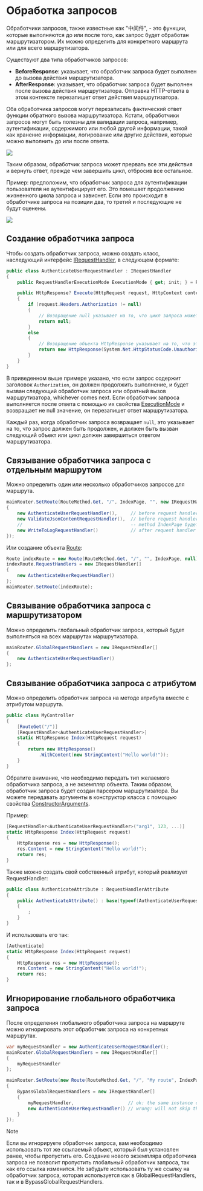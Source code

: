 # Обработка запросов

Обработчики запросов, также известные как "中间件", - это функции, которые выполняются до или после того, как запрос будет обработан маршрутизатором. Их можно определить для конкретного маршрута или для всего маршрутизатора.

Существуют два типа обработчиков запросов:

- **BeforeResponse**: указывает, что обработчик запроса будет выполнен до вызова действия маршрутизатора.
- **AfterResponse**: указывает, что обработчик запроса будет выполнен после вызова действия маршрутизатора. Отправка HTTP-ответа в этом контексте перезапишет ответ действия маршрутизатора.

Оба обработчика запросов могут перезаписать фактический ответ функции обратного вызова маршрутизатора. Кстати, обработчики запросов могут быть полезны для валидации запроса, например, аутентификации, содержимого или любой другой информации, такой как хранение информации, логирование или другие действия, которые можно выполнить до или после ответа.

![](/assets/img/requesthandlers1.png)

Таким образом, обработчик запроса может прервать все эти действия и вернуть ответ, прежде чем завершить цикл, отбросив все остальное.

Пример: предположим, что обработчик запроса для аутентификации пользователя не аутентифицирует его. Это помешает продолжению жизненного цикла запроса и зависнет. Если это происходит в обработчике запроса на позиции два, то третий и последующие не будут оценены.

![](/assets/img/requesthandlers2.png)

## Создание обработчика запроса

Чтобы создать обработчик запроса, можно создать класс, наследующий интерфейс [IRequestHandler](/api/Sisk.Core.Routing.IRequestHandler), в следующем формате:

```cs
public class AuthenticateUserRequestHandler : IRequestHandler
{
    public RequestHandlerExecutionMode ExecutionMode { get; init; } = RequestHandlerExecutionMode.BeforeResponse;

    public HttpResponse? Execute(HttpRequest request, HttpContext context)
    {
        if (request.Headers.Authorization != null)
        {
            // Возвращение null указывает на то, что цикл запроса может быть продолжен
            return null;
        }
        else
        {
            // Возвращение объекта HttpResponse указывает на то, что этот ответ перезапишет соседние ответы.
            return new HttpResponse(System.Net.HttpStatusCode.Unauthorized);
        }
    }
}
```

В приведенном выше примере указано, что если запрос содержит заголовок `Authorization`, он должен продолжить выполнение, и будет вызван следующий обработчик запроса или обратный вызов маршрутизатора, whichever comes next. Если обработчик запроса выполняется после ответа с помощью их свойства [ExecutionMode](/api/Sisk.Core.Routing.IRequestHandler.ExecutionMode) и возвращает не null значение, он перезапишет ответ маршрутизатора.

Каждый раз, когда обработчик запроса возвращает `null`, это указывает на то, что запрос должен быть продолжен, и должен быть вызван следующий объект или цикл должен завершиться ответом маршрутизатора.

## Связывание обработчика запроса с отдельным маршрутом

Можно определить один или несколько обработчиков запросов для маршрута.

```cs
mainRouter.SetRoute(RouteMethod.Get, "/", IndexPage, "", new IRequestHandler[]
{
    new AuthenticateUserRequestHandler(),     // before request handler
    new ValidateJsonContentRequestHandler(),  // before request handler
    //                                        -- method IndexPage будет выполнен здесь
    new WriteToLogRequestHandler()            // after request handler
});
```

Или создание объекта [Route](/api/Sisk.Core.Routing.Route):

```cs
Route indexRoute = new Route(RouteMethod.Get, "/", "", IndexPage, null);
indexRoute.RequestHandlers = new IRequestHandler[]
{
    new AuthenticateUserRequestHandler()
};
mainRouter.SetRoute(indexRoute);
```

## Связывание обработчика запроса с маршрутизатором

Можно определить глобальный обработчик запроса, который будет выполняться на всех маршрутах маршрутизатора.

```cs
mainRouter.GlobalRequestHandlers = new IRequestHandler[]
{
    new AuthenticateUserRequestHandler()
};
```

## Связывание обработчика запроса с атрибутом

Можно определить обработчик запроса на методе атрибута вместе с атрибутом маршрута.

```cs
public class MyController
{
    [RouteGet("/")]
    [RequestHandler<AuthenticateUserRequestHandler>]
    static HttpResponse Index(HttpRequest request)
    {
        return new HttpResponse()
            .WithContent(new StringContent("Hello world!"));
    }
}
```

Обратите внимание, что необходимо передать тип желаемого обработчика запроса, а не экземпляр объекта. Таким образом, обработчик запроса будет создан парсером маршрутизатора. Вы можете передавать аргументы в конструктор класса с помощью свойства [ConstructorArguments](/api/Sisk.Core.Routing.RequestHandlerAttribute.ConstructorArguments).

Пример:

```cs
[RequestHandler<AuthenticateUserRequestHandler>("arg1", 123, ...)]
static HttpResponse Index(HttpRequest request)
{
    HttpResponse res = new HttpResponse();
    res.Content = new StringContent("Hello world!");
    return res;
}
```

Также можно создать свой собственный атрибут, который реализует RequestHandler:

```cs
public class AuthenticateAttribute : RequestHandlerAttribute
{
    public AuthenticateAttribute() : base(typeof(AuthenticateUserRequestHandler), ConstructorArguments = new object?[] { "arg1", 123, ... })
    {
        ;
    }
}
```

И использовать его так:

```cs
[Authenticate]
static HttpResponse Index(HttpRequest request)
{
    HttpResponse res = new HttpResponse();
    res.Content = new StringContent("Hello world!");
    return res;
}
```

## Игнорирование глобального обработчика запроса

После определения глобального обработчика запроса на маршруте можно игнорировать этот обработчик запроса на конкретных маршрутах.

```cs
var myRequestHandler = new AuthenticateUserRequestHandler();
mainRouter.GlobalRequestHandlers = new IRequestHandler[]
{
    myRequestHandler
};

mainRouter.SetRoute(new Route(RouteMethod.Get, "/", "My route", IndexPage, null)
{
    BypassGlobalRequestHandlers = new IRequestHandler[]
    {
        myRequestHandler,                    // ok: the same instance of what is in the global request handlers
        new AuthenticateUserRequestHandler() // wrong: will not skip the global request handler
    }
});
```

> [!NOTE]
> Если вы игнорируете обработчик запроса, вам необходимо использовать тот же ссылаемый объект, который был установлен ранее, чтобы пропустить его. Создание нового экземпляра обработчика запроса не позволит пропустить глобальный обработчик запроса, так как его ссылка изменится. Не забудьте использовать ту же ссылку на обработчик запроса, которая используется как в GlobalRequestHandlers, так и в BypassGlobalRequestHandlers.
